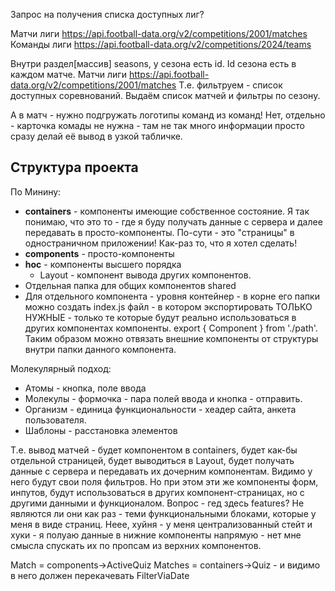 
Запрос на получения списка доступных лиг?

Матчи лиги https://api.football-data.org/v2/competitions/2001/matches
Команды лиги https://api.football-data.org/v2/competitions/2024/teams

Внутри раздел[массив] seasons, у сезона есть id. 
Id сезона есть в каждом матче.
Матчи лиги https://api.football-data.org/v2/competitions/2001/matches
Т.е. фильтруем - список доступных соревнований.
Выдаём список матчей и фильтры по сезону.



А в матч - нужно подгружать логотипы команд из команд!
Нет, отдельно - карточка комады не нужна - там не так много информации
просто сразу делай её вывод в узкой табличке.


## Структура проекта
По Минину:
+ **containers** - компоненты имеющие собственное состояние. 
Я так понимаю, что это то - где я буду получать данные с сервера
и далее передавать в просто-компоненты. По-сути - это "страницы"
в одностраничном приложении! Как-раз то, что я хотел сделать!
+ **components** - просто-компоненты
+ **hoc** - компоненты высшего порядка 
  + Layout - компонент вывода других компонентов.
+ Отдельная папка для общих компонентов shared
+ Для отдельного компонента - уровня контейнер - в корне его папки можно 
создать index.js файл - в котором экспортировать ТОЛЬКО НУЖНЫЕ - только те
которые будут реально использоваться в других компонентах компоненты. 
export { Component } from './path'. Таким образом можно отвязать внешние
компоненты от структуры внутри папки данного компонента.



Молекулярный подход:
+ Атомы - кнопка, поле ввода
+ Молекулы - формочка - пара полей ввода и кнопка - отправить.
+ Организм - единица функциональности - хеадер сайта, анкета пользователя.
+ Шаблоны - расстановка элементов

Т.е. вывод матчей - будет компонентом в containers, будет как-бы отдельной
страницей, будет выводиться в Layout, будет получать данные с сервера и
передавать их дочерним компонентам. Видимо у него будут свои поля 
фильтров. Но при этом эти же компоненты форм, инпутов, будут использоваться
в других компонент-страницах, но с другими данными и функционалом.
Вопрос - гед здесь features? Не являются ли они как раз - теми функциональными
блоками, которые у меня в виде страниц.
Неее, хуйня - у меня централизованный стейт и хуки - я полуаю данные
в нижние компоненты напрямую - нет мне смысла спускать их
по пропсам из верхних компонентов.

Match = components->ActiveQuiz
Matches = containers->Quiz - и видимо в него должен перекачевать FilterViaDate



